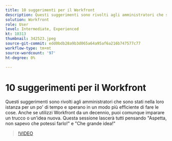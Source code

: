 ```yaml
---
title: 10 suggerimenti per il Workfront
description: Questi suggerimenti sono rivolti agli amministratori che sono stati nella loro istanza per un po' di tempo e sperano in un modo più efficiente di fare le cose.
solution: Workfront
role: User
level: Intermediate, Experienced
kt: 10313
thumbnail: 342523.jpeg
source-git-commit: edd0bdb28a9b3d065a64a95af6a216b747577c77
workflow-type: tm+mt
source-wordcount: '97'
ht-degree: 0%

---
```


# 10 suggerimenti per il Workfront

Questi suggerimenti sono rivolti agli amministratori che sono stati nella loro istanza per un po&#39; di tempo e sperano in un modo più efficiente di fare le cose. Anche se utilizzi Workfront da un decennio, puoi comunque imparare un trucco o un’idea nuova. Questa sessione lascerà tutti pensando &quot;Aspetta, non sapevo che potessi farlo!&quot; e &quot;Che grande idea!&quot;

>[!VIDEO](https://video.tv.adobe.com/v/342523/?quality=12&learn=on)
